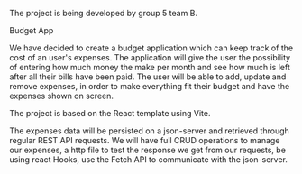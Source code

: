 The project is being developed by group 5 team B. 

Budget App

We have decided to create a budget application which can keep track of the cost of an user's expenses. 
The application will give the user the possibility of entering how much money the make per month and see how much is left after all their bills have been paid. 
The user will be able to add, update and remove expenses, in order to make everything fit their budget and have the expenses shown on screen. 

The project is based on the React template using Vite. 

The expenses data will be persisted on a json-server and retrieved through regular REST API requests. 
We will have full CRUD operations to manage our expenses,
a http file to test the response we get from our requests, 
be using react Hooks, 
use the Fetch API to communicate with the json-server. 